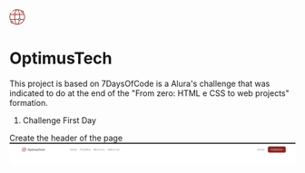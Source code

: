 ![An old rock in the desert](./assets/worldwide.png)
# OptimusTech

This project is based on 7DaysOfCode is a Alura's challenge that was indicated to do at the end of the  "From zero: HTML e CSS to web projects" formation.

1. Challenge First Day

Create the header of the page
![alt text](image.png)
